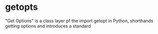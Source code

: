 # getopts
"Get Options" is a class layer pf the import getopt in Python, shorthands getting options and introduces a standard
